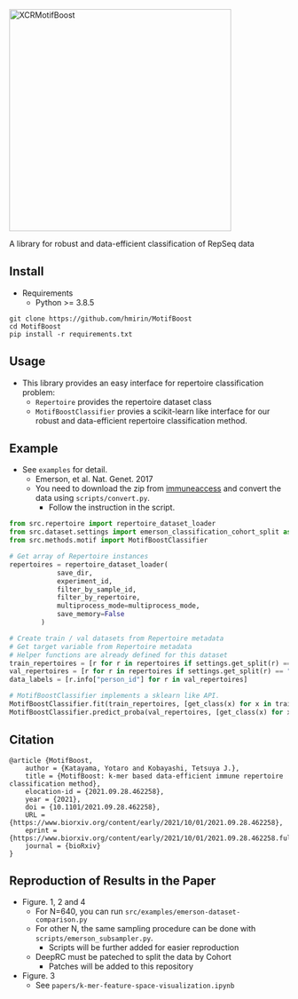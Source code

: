 <img width="400" alt="XCRMotifBoost" src="https://user-images.githubusercontent.com/1284876/136069583-fa9d8217-be30-4f24-9447-eafc4b473278.png">

A library for robust and data-efficient classification of RepSeq data

## Install
- Requirements
  - Python >= 3.8.5

```
git clone https://github.com/hmirin/MotifBoost
cd MotifBoost
pip install -r requirements.txt
```

## Usage

- This library provides an easy interface for repertoire classification problem: 
  - ```Repertoire``` provides the repertoire dataset class
  - ```MotifBoostClassifier``` provies a scikit-learn like interface for our robust and data-efficient repertoire classification method.

## Example 

- See `examples` for detail.
  - Emerson, et al. Nat. Genet. 2017
  - You need to download the zip from [immuneaccess](https://clients.adaptivebiotech.com/pub/emerson-2017-natgen) and convert the data using `scripts/convert.py`.
    - Follow the instruction in the script.


```python
from src.repertoire import repertoire_dataset_loader
from src.dataset.settings import emerson_classification_cohort_split as settings
from src.methods.motif import MotifBoostClassifier

# Get array of Repertoire instances
repertoires = repertoire_dataset_loader(
            save_dir,
            experiment_id,
            filter_by_sample_id,
            filter_by_repertoire,
            multiprocess_mode=multiprocess_mode,
            save_memory=False
        )

# Create train / val datasets from Repertoire metadata 
# Get target variable from Repertoire metadata
# Helper functions are already defined for this dataset
train_repertoires = [r for r in repertoires if settings.get_split(r) == "train"]
val_repertoires = [r for r in repertoires if settings.get_split(r) == "test"]
data_labels = [r.info["person_id"] for r in val_repertoires]

# MotifBoostClassifier implements a sklearn like API.
MotifBoostClassifier.fit(train_repertoires, [get_class(x) for x in train_repertoires])
MotifBoostClassifier.predict_proba(val_repertoires, [get_class(x) for x in val_repertoires])
```

## Citation

```
@article {MotifBoost,
	author = {Katayama, Yotaro and Kobayashi, Tetsuya J.},
	title = {MotifBoost: k-mer based data-efficient immune repertoire classification method},
	elocation-id = {2021.09.28.462258},
	year = {2021},
	doi = {10.1101/2021.09.28.462258},
	URL = {https://www.biorxiv.org/content/early/2021/10/01/2021.09.28.462258},
	eprint = {https://www.biorxiv.org/content/early/2021/10/01/2021.09.28.462258.full.pdf},
	journal = {bioRxiv}
}
```

## Reproduction of Results in the Paper

- Figure. 1, 2 and 4
  - For N=640, you can run `src/examples/emerson-dataset-comparison.py`
  - For other N, the same sampling procedure can be done with `scripts/emerson_subsampler.py`.
    - Scripts will be further added for easier reproduction
  - DeepRC must be pateched to split the data by Cohort
    - Patches will be added to this repository 
- Figure. 3
  - See `papers/k-mer-feature-space-visualization.ipynb`